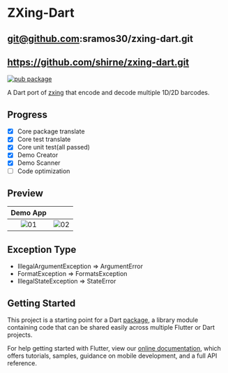 # ZXing-Dart
## git@github.com:sramos30/zxing-dart.git
## https://github.com/shirne/zxing-dart.git

[![pub package](https://img.shields.io/pub/v/zxing_lib.svg)](https://pub.dartlang.org/packages/zxing_lib)

A Dart port of [zxing](https://github.com/zxing/zxing) that encode and decode multiple 1D/2D barcodes.


## Progress

- [x] Core package translate
- [x] Core test translate
- [x] Core unit test(all passed)
- [x] Demo Creator
- [x] Demo Scanner
- [ ] Code optimization

## Preview

|Demo App| |
|:---:|:---:|
|![01](preview/01.png "01")|![02](preview/02.png "02")|

## Exception Type
* IllegalArgumentException => ArgumentError
* FormatException => FormatsException
* IllegalStateException => StateError

## Getting Started

This project is a starting point for a Dart
[package](https://flutter.dev/developing-packages/),
a library module containing code that can be shared easily across
multiple Flutter or Dart projects.

For help getting started with Flutter, view our 
[online documentation](https://flutter.dev/docs), which offers tutorials, 
samples, guidance on mobile development, and a full API reference.
